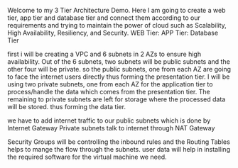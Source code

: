 Welcome to my 3 Tier Architecture Demo.
Here I am going to create a web tier, app tier and database tier and connect them according to our requirements and trying to maintain the power of cloud such as Scalability, High Availability, Resiliency, and Security. 
WEB Tier:
APP Tier:
Database Tier

first i will be creating a VPC and 6 subnets in 2 AZs to ensure high availability.
Out of the 6 subnets, two subnets will be public subnets and the other four will be private.
so the public subnets, one from each AZ are going to face the internet users directly thus forming the presentation tier.
I will be using two private subnets, one from each AZ for the application tier to process/handle the data which comes from the presentation tier.
The remaining to private subnets are left for storage where the processed data will be stored. thus forming the data tier. 

we have to add internet traffic to our public subnets which is done by Internet Gateway 
Private subnets talk to internet through NAT Gateway
 
 Security Groups will be controlling the inbound rules and the Routing Tables helps to mange the flow through the subnets.
user data will help in installing the required software for the virtual machine we need.